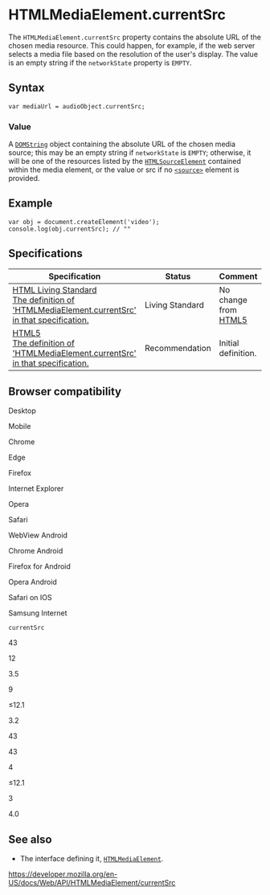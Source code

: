 HTMLMediaElement.currentSrc
===========================

The `HTMLMediaElement.currentSrc` property contains the absolute URL of the chosen media resource. This could happen, for example, if the web server selects a media file based on the resolution of the user's display. The value is an empty string if the `networkState` property is `EMPTY`.

Syntax
------

    var mediaUrl = audioObject.currentSrc;

### Value

A [`DOMString`](../domstring) object containing the absolute URL of the chosen media source; this may be an empty string if `networkState` is `EMPTY`; otherwise, it will be one of the resources listed by the [`HTMLSourceElement`](../htmlsourceelement) contained within the media element, or the value or src if no [`<source>`](https://developer.mozilla.org/en-US/docs/Web/HTML/Element/source) element is provided.

Example
-------

    var obj = document.createElement('video');
    console.log(obj.currentSrc); // ""

Specifications
--------------

<table><thead><tr class="header"><th>Specification</th><th>Status</th><th>Comment</th></tr></thead><tbody><tr class="odd"><td><a href="https://html.spec.whatwg.org/multipage/#dom-media-currentsrc">HTML Living Standard<br />
<span class="small">The definition of 'HTMLMediaElement.currentSrc' in that specification.</span></a></td><td><span class="spec-living">Living Standard</span></td><td>No change from <a href="https://www.w3.org/TR/html52/">HTML5</a></td></tr><tr class="even"><td><a href="https://www.w3.org/TR/html52/embedded-content-0.html#htmlmediaelement">HTML5<br />
<span class="small">The definition of 'HTMLMediaElement.currentSrc' in that specification.</span></a></td><td><span class="spec-rec">Recommendation</span></td><td>Initial definition.</td></tr></tbody></table>

Browser compatibility
---------------------

Desktop

Mobile

Chrome

Edge

Firefox

Internet Explorer

Opera

Safari

WebView Android

Chrome Android

Firefox for Android

Opera Android

Safari on IOS

Samsung Internet

`currentSrc`

43

12

3.5

9

≤12.1

3.2

43

43

4

≤12.1

3

4.0

See also
--------

-   The interface defining it, [`HTMLMediaElement`](../htmlmediaelement).

<a href="https://developer.mozilla.org/en-US/docs/Web/API/HTMLMediaElement/currentSrc" class="_attribution-link">https://developer.mozilla.org/en-US/docs/Web/API/HTMLMediaElement/currentSrc</a>
